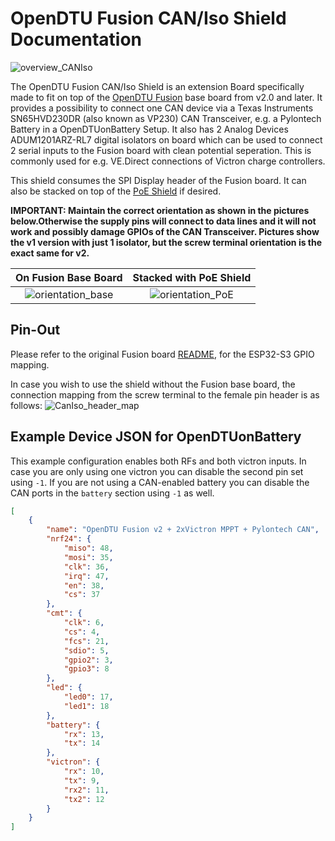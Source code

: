 # OpenDTU Fusion CAN/Iso Shield Documentation

![overview_CANIso](pics/overview_CANIso.png)

The OpenDTU Fusion CAN/Iso Shield is an extension Board specifically made to fit on top of the [OpenDTU Fusion](README.md) base board from v2.0 and later.
It provides a possibility to connect one CAN device via a Texas Instruments SN65HVD230DR (also known as VP230) CAN Transceiver, e.g. a Pylontech Battery in a 
OpenDTUonBattery Setup. It also has 2 Analog Devices ADUM1201ARZ-RL7 digital isolators on board which can be used to connect 2 serial inputs to the Fusion board with clean potential seperation. This is commonly used for e.g. VE.Direct connections of Victron charge controllers.

This shield consumes the SPI Display header of the Fusion board. It can also be stacked on top of the [PoE Shield](POE.md) if desired.

**IMPORTANT: Maintain the correct orientation as shown in the pictures below.Otherwise the supply pins will connect to data lines and it will not work and possibly damage GPIOs of the CAN Transceiver. Pictures show the v1 version with just 1 isolator, but the screw terminal orientation is the exact same for v2.**

On Fusion Base Board        | Stacked with PoE Shield
:-------------------------:|:-------------------------:
![orientation_base](pics/orientation_base.png)  |  ![orientation_PoE](pics/orientation_PoE.png)

## Pin-Out

Please refer to the original Fusion board [README](README.md#Pin-mapping-of-the-ESP32-S3-on-OpenDTU-Fusion-v2x), for the ESP32-S3 GPIO mapping.

In case you wish to use the shield without the Fusion base board, the connection mapping from the screw terminal to the female pin header is as follows:
![CanIso_header_map](pics/CANIso_header_map.png)

## Example Device JSON for OpenDTUonBattery

This example configuration enables both RFs and both victron inputs.
In case you are only using one victron you can disable the second pin set using `-1`.
If you are not using a CAN-enabled battery you can disable the CAN ports in the `battery` section using `-1` as well.

```json
[
    {
        "name": "OpenDTU Fusion v2 + 2xVictron MPPT + Pylontech CAN",
        "nrf24": {
            "miso": 48,
            "mosi": 35,
            "clk": 36,
            "irq": 47,
            "en": 38,
            "cs": 37
        },
        "cmt": {
            "clk": 6,
            "cs": 4,
            "fcs": 21,
            "sdio": 5,
            "gpio2": 3,
            "gpio3": 8
        },
        "led": {
            "led0": 17,
            "led1": 18
        },
        "battery": {
            "rx": 13,
            "tx": 14
        },
        "victron": {
            "rx": 10,
            "tx": 9,
            "rx2": 11,
            "tx2": 12
        }
    }
]
```
